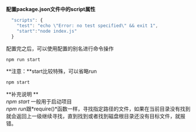 **配置package.json文件中的script属性**  
```javascript
  "scripts": {
    "test": "echo \"Error: no test specified\" && exit 1",
	"start":"node index.js"
  }
```
配置完之后，可以使用配置的别名进行命令操作  
```javascript
npm run start
```
**注意：**start比较特殊，可以省略run
```javascript
npm start
```
**补充说明  **  
*npm start* 一般用于启动项目  
*npm run*跟*require()*函数一样，寻找指定路径的文件，如果在当前目录没有找到就会返回上一级继续寻找，直到找到或者找到磁盘根目录还没有目标文件，就报错。
